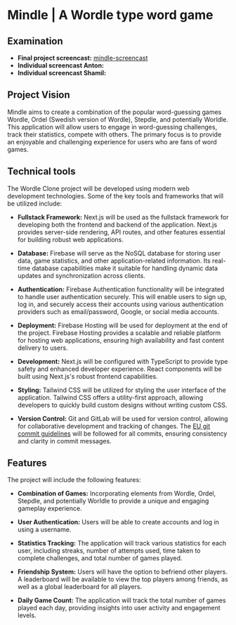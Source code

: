 # Mindle | A Wordle type word game

## Examination
- **Final project screencast:** [mindle-screencast](https://drive.google.com/file/d/1yFdWvYwXUbZHPhL_L6M96b2BODrbx_6f/view?usp=sharing)
- **Individual screencast Anton:**
- **Individual screencast Shamil:**

## Project Vision

Mindle aims to create a combination of the popular word-guessing games Wordle, Ordel (Swedish version of Wordle), Stepdle, and potentially Worldle. This application will allow users to engage in word-guessing challenges, track their statistics, compete with others. The primary focus is to provide an enjoyable and challenging experience for users who are fans of word games.

## Technical tools

The Wordle Clone project will be developed using modern web development technologies. Some of the key tools and frameworks that will be utilized include:

- **Fullstack Framework:** Next.js will be used as the fullstack framework for developing both the frontend and backend of the application. Next.js provides server-side rendering, API routes, and other features essential for building robust web applications.
- **Database:** Firebase will serve as the NoSQL database for storing user data, game statistics, and other application-related information. Its real-time database capabilities make it suitable for handling dynamic data updates and synchronization across clients.

- **Authentication:** Firebase Authentication functionality will be integrated to handle user authentication securely. This will enable users to sign up, log in, and securely access their accounts using various authentication providers such as email/password, Google, or social media accounts.

- **Deployment:** Firebase Hosting will be used for deployment at the end of the project. Firebase Hosting provides a scalable and reliable platform for hosting web applications, ensuring high availability and fast content delivery to users.

- **Development:** Next.js will be configured with TypeScript to provide type safety and enhanced developer experience. React components will be built using Next.js's robust frontend capabilities.

- **Styling:** Tailwind CSS will be utilized for styling the user interface of the application. Tailwind CSS offers a utility-first approach, allowing developers to quickly build custom designs without writing custom CSS.

- **Version Control:** Git and GitLab will be used for version control, allowing for collaborative development and tracking of changes. The [EU git commit guidelines](https://ec.europa.eu/component-library/v1.15.0/eu/docs/conventions/git/) will be followed for all commits, ensuring consistency and clarity in commit messages.

## Features

The project will include the following features:

- **Combination of Games:** Incorporating elements from Wordle, Ordel, Stepdle, and potentially Worldle to provide a unique and engaging gameplay experience.
- **User Authentication:** Users will be able to create accounts and log in using a username.

- **Statistics Tracking:** The application will track various statistics for each user, including streaks, number of attempts used, time taken to complete challenges, and total number of games played.

- **Friendship System:** Users will have the option to befriend other players. A leaderboard will be available to view the top players among friends, as well as a global leaderboard for all players.

- **Daily Game Count:** The application will track the total number of games played each day, providing insights into user activity and engagement levels.
